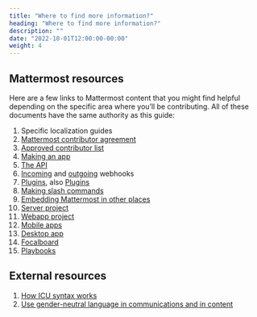 ```yaml
---
title: "Where to find more information?"
heading: "Where to find more information?"
description: ""
date: "2022-10-01T12:00:00-00:00"
weight: 4
---
```


## Mattermost resources

Here are a few links to Mattermost content that you might find helpful depending on the specific area where you’ll be contributing. All of these documents have the same authority as this guide:

1. Specific localization guides
2. [Mattermost contributor agreement](https://mattermost.com/mattermost-contributor-agreement/)
3. [Approved contributor list](https://docs.google.com/spreadsheets/d/1NTCeG-iL_VS9bFqtmHSfwETo5f-8MQ7oMDE5IUYJi_Y/pubhtml?gid=0&single=true)
4. [Making an app](https://developers.mattermost.com/integrate/apps/)
5. [The API](https://api.mattermost.com/)
6. [Incoming](https://developers.mattermost.com/integrate/other-integrations/incoming-webhooks/) and [outgoing](https://developers.mattermost.com/integrate/other-integrations/outgoing-webhooks/) webhooks
7. [Plugins](https://developers.mattermost.com/integrate/plugins/), also [Plugins](https://developers.mattermost.com/contribute/plugins/)
8. [Making slash commands](https://developers.mattermost.com/integrate/other-integrations/slash-commands/)
9. [Embedding Mattermost in other places](https://developers.mattermost.com/integrate/other-integrations/embed/)
10. [Server project](https://developers.mattermost.com/contribute/server/)
11. [Webapp project](https://developers.mattermost.com/contribute/webapp/)
12. [Mobile apps](https://developers.mattermost.com/contribute/mobile/)
13. [Desktop app](https://developers.mattermost.com/contribute/desktop/)
14. [Focalboard](https://developers.mattermost.com/contribute/focalboard/)
15. [Playbooks](https://github.com/mattermost/mattermost-plugin-playbooks)

## External resources

1. [How ICU syntax works](https://formatjs.io/docs/core-concepts/icu-syntax/)
2. [Use gender-neutral language in communications and in content](https://apastyle.apa.org/style-grammar-guidelines/grammar/singular-they)
